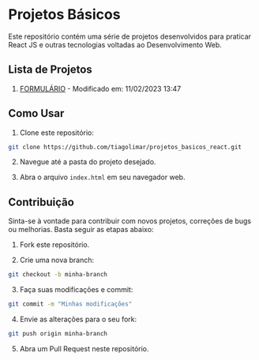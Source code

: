 # Projetos Básicos

Este repositório contém uma série de projetos desenvolvidos para praticar React JS e outras tecnologias voltadas ao Desenvolvimento Web.

## Lista de Projetos

1. [FORMULÁRIO](1.%20Formulario/index.html) - Modificado em: 11/02/2023 13:47

## Como Usar

1. Clone este repositório:

```bash
git clone https://github.com/tiagolimar/projetos_basicos_react.git
```

2. Navegue até a pasta do projeto desejado.

3. Abra o arquivo `index.html` em seu navegador web.

## Contribuição

Sinta-se à vontade para contribuir com novos projetos, correções de bugs ou melhorias. Basta seguir as etapas abaixo:

1. Fork este repositório.

2. Crie uma nova branch:

```bash
git checkout -b minha-branch
```

3. Faça suas modificações e commit:

```bash
git commit -m "Minhas modificações"
```

4. Envie as alterações para o seu fork:

```bash
git push origin minha-branch
```

5. Abra um Pull Request neste repositório.